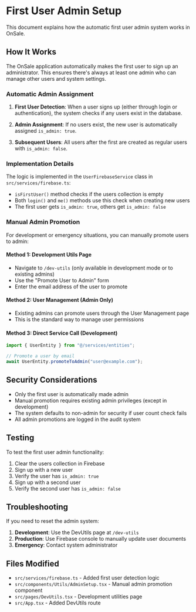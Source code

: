 # First User Admin Setup

This document explains how the automatic first user admin system works in OnSale.

## How It Works

The OnSale application automatically makes the first user to sign up an administrator. This ensures there's always at least one admin who can manage other users and system settings.

### Automatic Admin Assignment

1. **First User Detection**: When a user signs up (either through login or authentication), the system checks if any users exist in the database.

2. **Admin Assignment**: If no users exist, the new user is automatically assigned `is_admin: true`.

3. **Subsequent Users**: All users after the first are created as regular users with `is_admin: false`.

### Implementation Details

The logic is implemented in the `UserFirebaseService` class in `src/services/firebase.ts`:

- `isFirstUser()` method checks if the users collection is empty
- Both `login()` and `me()` methods use this check when creating new users
- The first user gets `is_admin: true`, others get `is_admin: false`

### Manual Admin Promotion

For development or emergency situations, you can manually promote users to admin:

#### Method 1: Development Utils Page

- Navigate to `/dev-utils` (only available in development mode or to existing admins)
- Use the "Promote User to Admin" form
- Enter the email address of the user to promote

#### Method 2: User Management (Admin Only)

- Existing admins can promote users through the User Management page
- This is the standard way to manage user permissions

#### Method 3: Direct Service Call (Development)

```typescript
import { UserEntity } from "@/services/entities";

// Promote a user by email
await UserEntity.promoteToAdmin("user@example.com");
```

## Security Considerations

- Only the first user is automatically made admin
- Manual promotion requires existing admin privileges (except in development)
- The system defaults to non-admin for security if user count check fails
- All admin promotions are logged in the audit system

## Testing

To test the first user admin functionality:

1. Clear the users collection in Firebase
2. Sign up with a new user
3. Verify the user has `is_admin: true`
4. Sign up with a second user
5. Verify the second user has `is_admin: false`

## Troubleshooting

If you need to reset the admin system:

1. **Development**: Use the DevUtils page at `/dev-utils`
2. **Production**: Use Firebase console to manually update user documents
3. **Emergency**: Contact system administrator

## Files Modified

- `src/services/firebase.ts` - Added first user detection logic
- `src/components/Utils/AdminSetup.tsx` - Manual admin promotion component
- `src/pages/DevUtils.tsx` - Development utilities page
- `src/App.tsx` - Added DevUtils route
